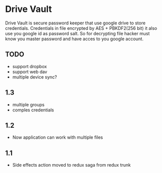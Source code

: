 # Drive Vault

Drive Vault is secure password keeper that use google drive to store credentials.
Credentials in file encrypted by AES + PBKDF2(256 bit) it also use you google id as password salt.
So for decrypting file hacker must know you master password and have acces to you google account.

## TODO

* support dropbox
* support web dav
* multiple device sync?

## 1.3
* multiple groups
* comples credentials

## 1.2

* Now application can work with multiple files

## 1.1

* Side effects action moved to redux saga from redux trunk
